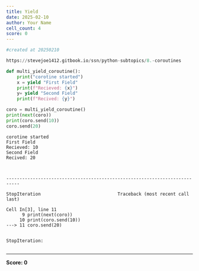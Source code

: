 ```yaml
---
title: Yield
date: 2025-02-10
author: Your Name
cell_count: 4
score: 0
---
```


```python
#created at 20250210
```


```python
https://stevejoe1412.gitbook.io/ssn/python-subtopics/8.-coroutines
```


```python
def multi_yield_coroutine():
    print("corotine started")
    x = yield "First Field"
    print(f"Recieved: {x}")
    y= yield "Second Field"
    print(f"Recived: {y}")

coro = multi_yield_coroutine()
print(next(coro))
print(coro.send(10))
coro.send(20)
```

    corotine started
    First Field
    Recieved: 10
    Second Field
    Recived: 20



    ---------------------------------------------------------------------------

    StopIteration                             Traceback (most recent call last)

    Cell In[3], line 11
          9 print(next(coro))
         10 print(coro.send(10))
    ---> 11 coro.send(20)


    StopIteration: 



```python

```


---
**Score: 0**